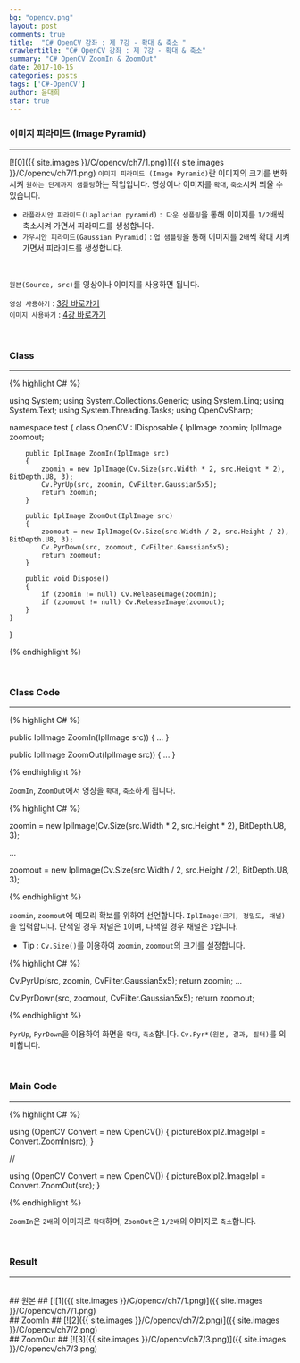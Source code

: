 ```yaml
---
bg: "opencv.png"
layout: post
comments: true
title:  "C# OpenCV 강좌 : 제 7강 - 확대 & 축소 "
crawlertitle: "C# OpenCV 강좌 : 제 7강 - 확대 & 축소"
summary: "C# OpenCV ZoomIn & ZoomOut"
date: 2017-10-15
categories: posts
tags: ['C#-OpenCV']
author: 윤대희
star: true
---
```


### 이미지 피라미드 (Image Pyramid) ###
----------
[![0]({{ site.images }}/C/opencv/ch7/1.png)]({{ site.images }}/C/opencv/ch7/1.png)
`이미지 피라미드 (Image Pyramid)`란 이미지의 크기를 변화시켜 `원하는 단계까지 샘플링`하는 작업입니다. 영상이나 이미지를 `확대`, `축소`시켜 띄울 수 있습니다. 
 
* `라플라시안 피라미드(Laplacian pyramid)` :  `다운 샘플링`을 통해 이미지를 `1/2`배씩 축소시켜 가면서 피라미드를 생성합니다.
* `가우시안 피라미드(Gaussian Pyramid)` : `업 샘플링`을 통해 이미지를 `2배`씩 확대 시켜가면서 피라미드를 생성합니다.


<br>

`원본(Source, src)`를 영상이나 이미지를 사용하면 됩니다.
<br>

`영상 사용하기` : [3강 바로가기][3강]
<br>
`이미지 사용하기` : [4강 바로가기][4강]

<br>

### Class ###
----------

{% highlight C# %}

using System;
using System.Collections.Generic;
using System.Linq;
using System.Text;
using System.Threading.Tasks;
using OpenCvSharp;

namespace test
{
    class OpenCV : IDisposable
    {
        IplImage zoomin;
        IplImage zoomout;
            
        public IplImage ZoomIn(IplImage src)
        {
            zoomin = new IplImage(Cv.Size(src.Width * 2, src.Height * 2), BitDepth.U8, 3);
            Cv.PyrUp(src, zoomin, CvFilter.Gaussian5x5);
            return zoomin;
        }

        public IplImage ZoomOut(IplImage src)
        {
            zoomout = new IplImage(Cv.Size(src.Width / 2, src.Height / 2), BitDepth.U8, 3);
            Cv.PyrDown(src, zoomout, CvFilter.Gaussian5x5);
            return zoomout;
        }
        
        public void Dispose()
        {
            if (zoomin != null) Cv.ReleaseImage(zoomin);
            if (zoomout != null) Cv.ReleaseImage(zoomout);
        }
    }
}                    

{% endhighlight %}

<br>

### Class Code ###
----------
{% highlight C# %}

public IplImage ZoomIn(IplImage src))
{
    ...
} 

public IplImage ZoomOut(IplImage src))
{
    ...
} 

{% endhighlight %}

`ZoomIn`, `ZoomOut`에서 영상을 `확대`, `축소`하게 됩니다.

{% highlight C# %}

zoomin = new IplImage(Cv.Size(src.Width * 2, src.Height * 2), BitDepth.U8, 3);

...

zoomout = new IplImage(Cv.Size(src.Width / 2, src.Height / 2), BitDepth.U8, 3);

{% endhighlight %}

`zoomin`, `zoomout`에 메모리 확보를 위하여 선언합니다. `IplImage(크기, 정밀도, 채널)`을 입력합니다. 단색일 경우 채널은 `1`이며, 다색일 경우 채널은 `3`입니다.

* Tip : `Cv.Size()`를 이용하여 `zoomin`, `zoomout`의 크기를 설정합니다.

{% highlight C# %}

Cv.PyrUp(src, zoomin, CvFilter.Gaussian5x5);
return zoomin;
...

Cv.PyrDown(src, zoomout, CvFilter.Gaussian5x5);
return zoomout;

{% endhighlight %}

`PyrUp`, `PyrDown`을 이용하여 화면을 `확대`, `축소`합니다. `Cv.Pyr*(원본, 결과, 필터)`를 의미합니다.

<br>

### Main Code ###
----------
{% highlight C# %}

using (OpenCV Convert = new OpenCV())
{
 pictureBoxIpl2.ImageIpl = Convert.ZoomIn(src);
}

//

using (OpenCV Convert = new OpenCV())
{
 pictureBoxIpl2.ImageIpl = Convert.ZoomOut(src);
}

{% endhighlight %}

`ZoomIn`은 `2배`의 이미지로 `확대`하며, `ZoomOut`은 `1/2배`의 이미지로 `축소`합니다.

<br>

### Result ###
----------
<br>
## 원본 ##
[![1]({{ site.images }}/C/opencv/ch7/1.png)]({{ site.images }}/C/opencv/ch7/1.png)

<br>
## ZoomIn ##
[![2]({{ site.images }}/C/opencv/ch7/2.png)]({{ site.images }}/C/opencv/ch7/2.png)

<br>
## ZoomOut ##
[![3]({{ site.images }}/C/opencv/ch7/3.png)]({{ site.images }}/C/opencv/ch7/3.png)




[3강]: https://076923.github.io/posts/C-opencv-3/
[4강]: https://076923.github.io/posts/C-opencv-4/
